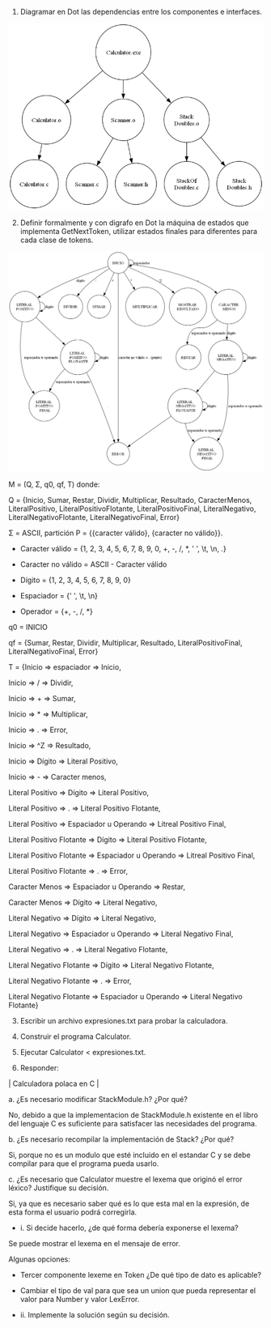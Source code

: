 1. Diagramar en Dot las dependencias entre los componentes e interfaces.

![1](dependencias.png)

2. Definir formalmente y con digrafo en Dot la máquina de estados que implementa GetNextToken, utilizar estados finales para diferentes para cada clase de tokens.

![2](Scanner.png)

M = (Q, Σ, q0, qf, T) donde:

Q = {Inicio, Sumar, Restar, Dividir, Multiplicar, Resultado, CaracterMenos, LiteralPositivo, LiteralPositivoFlotante, LiteralPositivoFinal, LiteralNegativo, LiteralNegativoFlotante, LiteralNegativoFinal, Error}

Σ = ASCII, partición P = {{caracter válido}, {caracter no válido}}.

  - Caracter válido = {1, 2, 3, 4, 5, 6, 7, 8, 9, 0, +, -, /, *, ' ', \t, \n, .}

  - Caracter no válido = ASCII - Caracter válido

  - Dígito = {1, 2, 3, 4, 5, 6, 7, 8, 9, 0}

  - Espaciador = {' ', \t, \n}

  - Operador = {+, -, /, *}

q0 = INICIO

qf = {Sumar, Restar, Dividir, Multiplicar, Resultado, LiteralPositivoFinal, LiteralNegativoFinal, Error}

T = {Inicio => espaciador => Inicio, 

Inicio => / => Dividir, 

Inicio => + => Sumar, 

Inicio => * => Multiplicar, 

Inicio => . => Error,  

Inicio => ^Z => Resultado, 

Inicio => Dígito => Literal Positivo, 

Inicio => - => Caracter menos,

Literal Positivo => Dígito => Literal Positivo, 

Literal Positivo => . => Literal Positivo Flotante,

Literal Positivo => Espaciador u Operando => Litreal Positivo Final, 

Literal Positivo Flotante => Dígito => Literal Positivo Flotante,

Literal Positivo Flotante => Espaciador u Operando => Litreal Positivo Final, 

Literal Positivo Flotante => . => Error, 

Caracter Menos => Espaciador u Operando => Restar, 

Caracter Menos => Dígito => Literal Negativo,

Literal Negativo => Dígito => Literal Negativo,

Literal Negativo => Espaciador u Operando => Literal Negativo Final, 

Literal Negativo => . => Literal Negativo Flotante,

Literal Negativo Flotante => Dígito => Literal Negativo Flotante,

Literal Negativo Flotante => . => Error, 

Literal Negativo Flotante => Espaciador u Operando => Literal Negativo Flotante}

3. Escribir un archivo expresiones.txt para probar la calculadora.

4. Construir el programa Calculator.

5. Ejecutar Calculator < expresiones.txt.

6. Responder:

| Calculadora polaca en C |

a. ¿Es necesario modificar StackModule.h? ¿Por qué?

No, debido a que la implementacion de StackModule.h existente en el libro del lenguaje C es suficiente para satisfacer las necesidades del programa.

b. ¿Es necesario recompilar la implementación de Stack? ¿Por qué?

Si, porque no es un modulo que esté incluido en el estandar C y se debe compilar para que el programa pueda usarlo.

c. ¿Es necesario que Calculator muestre el lexema que originó el error léxico? Justifique su decisión.

Si, ya que es necesario saber qué es lo que esta mal en la expresión, de esta forma el usuario podrá corregirla.

- i. Si decide hacerlo, ¿de qué forma debería exponerse el lexema?
  
Se puede mostrar el lexema en el mensaje de error.

Algunas opciones:

  - Tercer componente lexeme en Token ¿De qué tipo de dato es aplicable?


  - Cambiar el tipo de val para que sea un union que pueda representar el valor para Number y valor LexError.

- ii. Implemente la solución según su decisión.
